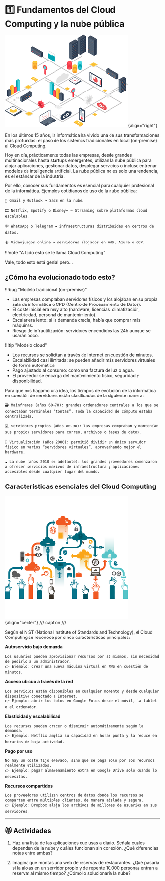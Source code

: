 # 1️⃣ Fundamentos del Cloud Computing y la nube pública

![Intro](assets/1-intro.png){align="right"}

En los últimos 15 años, la informática ha vivido una de sus transformaciones más profundas: el paso de los sistemas tradicionales en local (on-premise) al Cloud Computing.

Hoy en día, prácticamente todas las empresas, desde grandes multinacionales hasta startups emergentes, utilizan la nube pública para alojar aplicaciones, gestionar datos, desplegar servicios o incluso entrenar modelos de inteligencia artificial. La nube pública no es solo una tendencia, es el estándar de la industria.

Por ello, conocer sus fundamentos es esencial para cualquier profesional de la informática. Ejemplos cotidianos de uso de la nube pública:

    📨 Gmail y Outlook → SaaS en la nube.    

    🎞️ Netflix, Spotify o Disney+ → Streaming sobre plataformas cloud escalables.

    🪧 WhatsApp o Telegram → infraestructuras distribuidas en centros de datos.

    🕹️ Videojuegos online → servidores alojados en AWS, Azure o GCP.

    
!!!note "A todo esto se le llama Cloud Computing"

Vale, todo esto está genial pero...

## ¿Cómo ha evolucionado todo esto?

!!!bug "Modelo tradicional (on-premise)"

- Las empresas compraban servidores físicos y los alojaban en su propia sala de informática o CPD (Centro de Procesamiento de Datos).
- El coste inicial era muy alto (hardware, licencias, climatización, electricidad, personal de mantenimiento).
- Escalar era lento: si la demanda crecía, había que comprar más máquinas.
- Riesgo de infrautilización: servidores encendidos las 24h aunque se usaran poco.

!!!tip "Modelo cloud"

- Los recursos se solicitan a través de Internet en cuestión de minutos.
- Escalabilidad casi ilimitada: se pueden añadir más servidores virtuales de forma automática.
- Pago ajustado al consumo: como una factura de luz o agua.
- El proveedor se encarga del mantenimiento físico, seguridad y disponibilidad.

Para que nos hagamo una idea, los tiempos de evolución de la informática en cuestión de servidores están clasificados de la siguiente manera:

    🗃️ Mainframes (años 60-70): grandes ordenadores centrales a los que se conectaban terminales “tontas”. Toda la capacidad de cómputo estaba centralizada.

    💻 Servidores propios (años 80-90): las empresas compraban y mantenían sus propios servidores para correo, archivos o bases de datos.

    🥽 Virtualización (años 2000): permitió dividir un único servidor físico en varios “servidores virtuales”, aprovechando mejor el hardware.

    ☁️ La nube (años 2010 en adelante): los grandes proveedores comenzaron a ofrecer servicios masivos de infraestructura y aplicaciones accesibles desde cualquier lugar del mundo.

## Características esenciales del Cloud Computing
![Intro](assets/1-tipos.png){align="center"}
/// caption
///

Según el NIST (National Institute of Standards and Technology), el Cloud Computing se reconoce por cinco características principales:

**Autoservicio bajo demanda**

    Los usuarios pueden aprovisionar recursos por sí mismos, sin necesidad de pedirlo a un administrador.
    👉 Ejemplo: crear una nueva máquina virtual en AWS en cuestión de minutos.

**Acceso ubicuo a través de la red**

    Los servicios están disponibles en cualquier momento y desde cualquier dispositivo conectado a Internet.
    👉 Ejemplo: abrir tus fotos en Google Fotos desde el móvil, la tablet o el ordenador.

**Elasticidad y escalabilidad**

    Los recursos pueden crecer o disminuir automáticamente según la demanda.
    👉 Ejemplo: Netflix amplía su capacidad en horas punta y la reduce en horarios de baja actividad.

**Pago por uso**
    
    No hay un coste fijo elevado, sino que se paga solo por los recursos realmente utilizados.
    👉 Ejemplo: pagar almacenamiento extra en Google Drive solo cuando lo necesitas.

**Recursos compartidos**
    
    Los proveedores utilizan centros de datos donde los recursos se comparten entre múltiples clientes, de manera aislada y segura.
    👉 Ejemplo: Dropbox aloja los archivos de millones de usuarios en sus servidores.

---

## 😾 Actividades

1. Haz una lista de las aplicaciones que usas a diario. Señala cuáles dependen de la nube y cuáles funcionan sin conexión. ¿Qué diferencias notas entre ambas?

2. Imagina que montas una web de reservas de restaurantes. ¿Qué pasaría si la alojas en un servidor propio y de repente 10.000 personas entran a reservar al mismo tiempo? ¿Cómo lo solucionaría la nube?